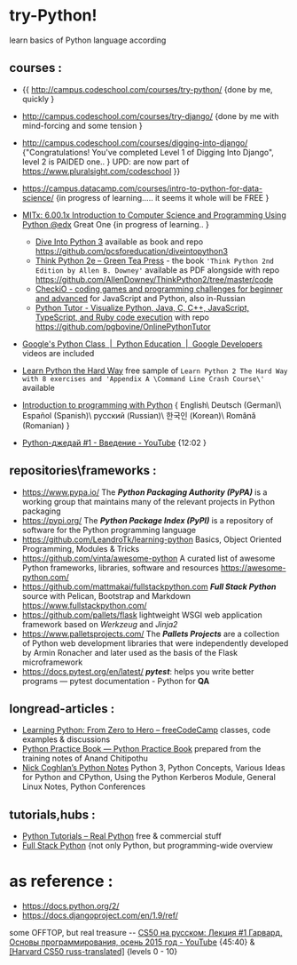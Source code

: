 # try-Python!
learn basics of Python language according 

## courses :
- {{ http://campus.codeschool.com/courses/try-python/ {done by me, quickly } 
- http://campus.codeschool.com/courses/try-django/ {done by me with mind-forcing and some tension } 
- http://campus.codeschool.com/courses/digging-into-django/ {"Congratulations! You've completed Level 1 of Digging Into Django", level 2 is PAIDED one.. }
UPD: are now part of https://www.pluralsight.com/codeschool
 }}
- https://campus.datacamp.com/courses/intro-to-python-for-data-science/ {in progress of learning..... it seems it whole will be FREE }
- [MITx: 6.00.1x Introduction to Computer Science and Programming Using Python @edx](https://courses.edx.org/courses/course-v1:MITx+6.00.1x+2T2017_2/) Great One {in progress of learning.. }
  * [Dive Into Python 3](http://www.diveintopython3.net/) available as book and repo https://github.com/pcsforeducation/diveintopython3 
  * [Think Python 2e – Green Tea Press](http://greenteapress.com/wp/think-python-2e/) - the book `'Think Python 2nd Edition by Allen B. Downey'` available as PDF alongside with repo https://github.com/AllenDowney/ThinkPython2/tree/master/code 
  * [CheckiO - coding games and programming challenges for beginner and advanced](https://checkio.org/) for JavaScript and Python, also in-Russian 
  * [Python Tutor - Visualize Python, Java, C, C++, JavaScript, TypeScript, and Ruby code execution](http://www.pythontutor.com/) with repo https://github.com/pgbovine/OnlinePythonTutor 

- [Google's Python Class  |  Python Education  |  Google Developers](https://developers.google.com/edu/python/) videos are included 
- [Learn Python the Hard Way](https://learnpythonthehardway.org/book/) free sample of `Learn Python 2 The Hard Way with 8 exercises and 'Appendix A \Command Line Crash Course\'` available 
- [Introduction to programming with Python](https://opentechschool.github.io/python-beginners/)  { English\ Deutsch (German)\ Español (Spanish)\ русский (Russian)\ 한국인 (Korean)\ Română (Romanian) } 

- [Python-джедай #1 - Введение - YouTube](https://www.youtube.com/watch?v=ahe3WpBMdm4) {12:02 }


## repositories\frameworks :
- https://www.pypa.io/ The ***Python Packaging Authority (PyPA)*** is a working group that maintains many of the relevant projects in Python packaging 
- https://pypi.org/ The ***Python Package Index (PyPI)*** is a repository of software for the Python programming language 
- https://github.com/LeandroTk/learning-python Basics, Object Oriented Programming, Modules & Tricks 
- https://github.com/vinta/awesome-python A curated list of awesome Python frameworks, libraries, software and resources  https://awesome-python.com/ 
- https://github.com/mattmakai/fullstackpython.com ***Full Stack Python*** source with Pelican, Bootstrap and Markdown  https://www.fullstackpython.com/ 
- https://github.com/pallets/flask lightweight WSGI web application framework based on _Werkzeug_ and _Jinja2_ 
- https://www.palletsprojects.com/ The ***Pallets Projects*** are a collection of Python web development libraries that were independently developed by Armin Ronacher and later used as the basis of the Flask microframework 
- https://docs.pytest.org/en/latest/ ***pytest***: helps you write better programs — pytest documentation - Python for **QA** 


## longread-articles :
* [Learning Python: From Zero to Hero – freeCodeCamp](https://medium.freecodecamp.org/learning-python-from-zero-to-hero-120ea540b567) classes, code examples & discussions 
* [Python Practice Book — Python Practice Book](https://anandology.com/python-practice-book/index.html) prepared from the training notes of Anand Chitipothu 
* [Nick Coghlan’s Python Notes](http://python-notes.curiousefficiency.org/en/latest/) Python 3, Python Concepts, Various Ideas for Python and CPython, Using the Python Kerberos Module, General Linux Notes, Python Conferences 


## tutorials,hubs :
- [Python Tutorials – Real Python](https://realpython.com/tutorials/) free & commercial stuff 
- [Full Stack Python](https://www.fullstackpython.com/) {not only Python, but programming-wide overview 


# as reference :
- https://docs.python.org/2/ 
- https://docs.djangoproject.com/en/1.9/ref/ 


some OFFTOP, but real treasure -- [CS50 на русском: Лекция #1 Гарвард, Основы программирования, осень 2015 год - YouTube](https://www.youtube.com/watch?v=SW_UCzFO7X0) {45:40} & [[Harvard CS50 russ-translated]](https://javarush.ru/quests/QUEST_HARVARD_CS50) {levels 0 - 10} 
